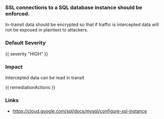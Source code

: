 
### SSL connections to a SQL database instance should be enforced.

In-transit data should be encrypted so that if traffic is intercepted data will not be exposed in plaintext to attackers.

### Default Severity
{{ severity "HIGH" }}

### Impact
Intercepted data can be read in transit

<!-- DO NOT CHANGE -->
{{ remediationActions }}

### Links
- https://cloud.google.com/sql/docs/mysql/configure-ssl-instance
        